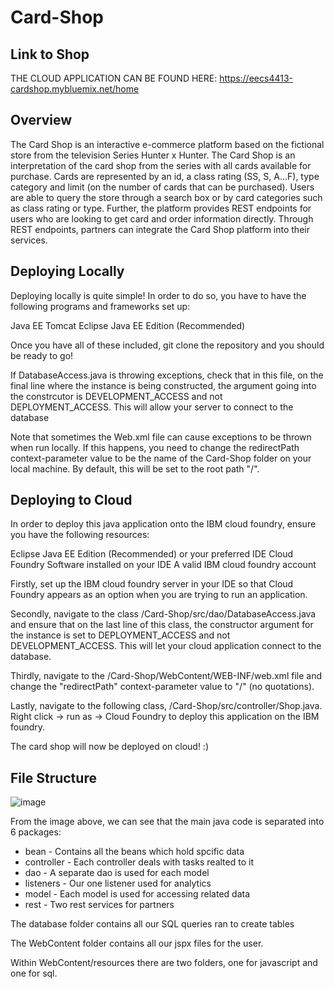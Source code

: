 # Card-Shop

## Link to Shop

THE CLOUD APPLICATION CAN BE FOUND HERE: https://eecs4413-cardshop.mybluemix.net/home 

## Overview
The Card Shop is an interactive e-commerce platform based on the fictional store from the television Series Hunter x Hunter. The Card Shop is an interpretation of the card shop from the series with all cards available for purchase. Cards are represented by an id, a class rating (SS, S, A...F), type category and limit (on the number of cards that can be purchased). Users are able to query the store through a search box or by card categories such as class rating or type. Further, the  platform provides REST endpoints for users who are looking to get card and order information directly. Through REST endpoints, partners can integrate the Card Shop platform into their services.


## Deploying Locally

Deploying locally is quite simple! In order to do so, you have to have the following programs and frameworks set up:

Java EE
Tomcat
Eclipse Java EE Edition (Recommended)

Once you have all of these included, git clone the repository and you should be ready to go!

If DatabaseAccess.java is throwing exceptions, check that in this file, on the final line where the instance is being constructed, the argument going into the constrcutor is DEVELOPMENT_ACCESS and not DEPLOYMENT_ACCESS. This will allow your server to connect to the database  

Note that sometimes the Web.xml file can cause exceptions to be thrown when run locally. If this happens, you need to change the redirectPath context-parameter value to be the name of the Card-Shop folder on your local machine. By default, this will be set to the root path "/".

## Deploying to Cloud

In order to deploy this java application onto the IBM cloud foundry, ensure you have the following resources: 

Eclipse Java EE Edition (Recommended) or your preferred IDE
Cloud Foundry Software installed on your IDE
A valid IBM cloud foundry account

Firstly, set up the IBM cloud foundry server in your IDE so that Cloud Foundry appears as an option when you are trying to run an application.

Secondly, navigate to the class /Card-Shop/src/dao/DatabaseAccess.java and ensure that on the last line of this class, the constructor argument for the instance is set to DEPLOYMENT_ACCESS and not DEVELOPMENT_ACCESS. This will let your cloud application connect to the database. 

Thirdly, navigate to the /Card-Shop/WebContent/WEB-INF/web.xml file and change the "redirectPath" context-parameter value to "/" (no quotations).  

Lastly, navigate to the following class, /Card-Shop/src/controller/Shop.java. Right click -> run as -> Cloud Foundry to deploy this application on the IBM foundry.

The card shop will now be deployed on cloud! :)

## File Structure
![image](https://user-images.githubusercontent.com/35306396/79798985-c6c53e80-8327-11ea-8148-b5923fd9cb7a.png)

From the image above, we can see that the main java code is separated into 6 packages: 
- bean - Contains all the beans which hold spcific data
- controller - Each controller deals with tasks realted to it
- dao - A separate dao is used for each model
- listeners - Our one listener used for analytics
- model - Each model is used for accessing related data
- rest - Two rest services for partners

The database folder contains all our SQL queries ran to create tables

The WebContent folder contains all our jspx files for the user.

Within WebContent/resources there are two folders, one for javascript and one for sql.
